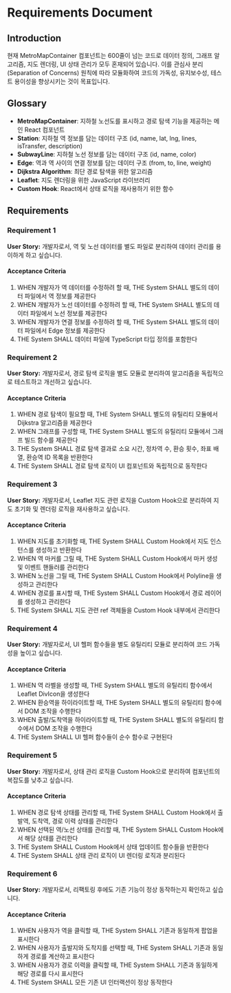 # Requirements Document

## Introduction

현재 MetroMapContainer 컴포넌트는 600줄이 넘는 코드로 데이터 정의, 그래프 알고리즘, 지도 렌더링, UI 상태 관리가 모두 혼재되어 있습니다. 이를 관심사 분리(Separation of Concerns) 원칙에 따라 모듈화하여 코드의 가독성, 유지보수성, 테스트 용이성을 향상시키는 것이 목표입니다.

## Glossary

- **MetroMapContainer**: 지하철 노선도를 표시하고 경로 탐색 기능을 제공하는 메인 React 컴포넌트
- **Station**: 지하철 역 정보를 담는 데이터 구조 (id, name, lat, lng, lines, isTransfer, description)
- **SubwayLine**: 지하철 노선 정보를 담는 데이터 구조 (id, name, color)
- **Edge**: 역과 역 사이의 연결 정보를 담는 데이터 구조 (from, to, line, weight)
- **Dijkstra Algorithm**: 최단 경로 탐색을 위한 알고리즘
- **Leaflet**: 지도 렌더링을 위한 JavaScript 라이브러리
- **Custom Hook**: React에서 상태 로직을 재사용하기 위한 함수

## Requirements

### Requirement 1

**User Story:** 개발자로서, 역 및 노선 데이터를 별도 파일로 분리하여 데이터 관리를 용이하게 하고 싶습니다.

#### Acceptance Criteria

1. WHEN 개발자가 역 데이터를 수정하려 할 때, THE System SHALL 별도의 데이터 파일에서 역 정보를 제공한다
2. WHEN 개발자가 노선 데이터를 수정하려 할 때, THE System SHALL 별도의 데이터 파일에서 노선 정보를 제공한다
3. WHEN 개발자가 연결 정보를 수정하려 할 때, THE System SHALL 별도의 데이터 파일에서 Edge 정보를 제공한다
4. THE System SHALL 데이터 파일에 TypeScript 타입 정의를 포함한다

### Requirement 2

**User Story:** 개발자로서, 경로 탐색 로직을 별도 모듈로 분리하여 알고리즘을 독립적으로 테스트하고 개선하고 싶습니다.

#### Acceptance Criteria

1. WHEN 경로 탐색이 필요할 때, THE System SHALL 별도의 유틸리티 모듈에서 Dijkstra 알고리즘을 제공한다
2. WHEN 그래프를 구성할 때, THE System SHALL 별도의 유틸리티 모듈에서 그래프 빌드 함수를 제공한다
3. THE System SHALL 경로 탐색 결과로 소요 시간, 정차역 수, 환승 횟수, 좌표 배열, 환승역 ID 목록을 반환한다
4. THE System SHALL 경로 탐색 로직이 UI 컴포넌트와 독립적으로 동작한다

### Requirement 3

**User Story:** 개발자로서, Leaflet 지도 관련 로직을 Custom Hook으로 분리하여 지도 초기화 및 렌더링 로직을 재사용하고 싶습니다.

#### Acceptance Criteria

1. WHEN 지도를 초기화할 때, THE System SHALL Custom Hook에서 지도 인스턴스를 생성하고 반환한다
2. WHEN 역 마커를 그릴 때, THE System SHALL Custom Hook에서 마커 생성 및 이벤트 핸들러를 관리한다
3. WHEN 노선을 그릴 때, THE System SHALL Custom Hook에서 Polyline을 생성하고 관리한다
4. WHEN 경로를 표시할 때, THE System SHALL Custom Hook에서 경로 레이어를 생성하고 관리한다
5. THE System SHALL 지도 관련 ref 객체들을 Custom Hook 내부에서 관리한다

### Requirement 4

**User Story:** 개발자로서, UI 헬퍼 함수들을 별도 유틸리티 모듈로 분리하여 코드 가독성을 높이고 싶습니다.

#### Acceptance Criteria

1. WHEN 역 라벨을 생성할 때, THE System SHALL 별도의 유틸리티 함수에서 Leaflet DivIcon을 생성한다
2. WHEN 환승역을 하이라이트할 때, THE System SHALL 별도의 유틸리티 함수에서 DOM 조작을 수행한다
3. WHEN 출발/도착역을 하이라이트할 때, THE System SHALL 별도의 유틸리티 함수에서 DOM 조작을 수행한다
4. THE System SHALL UI 헬퍼 함수들이 순수 함수로 구현된다

### Requirement 5

**User Story:** 개발자로서, 상태 관리 로직을 Custom Hook으로 분리하여 컴포넌트의 복잡도를 낮추고 싶습니다.

#### Acceptance Criteria

1. WHEN 경로 탐색 상태를 관리할 때, THE System SHALL Custom Hook에서 출발역, 도착역, 경로 이력 상태를 관리한다
2. WHEN 선택된 역/노선 상태를 관리할 때, THE System SHALL Custom Hook에서 해당 상태를 관리한다
3. THE System SHALL Custom Hook에서 상태 업데이트 함수들을 반환한다
4. THE System SHALL 상태 관리 로직이 UI 렌더링 로직과 분리된다

### Requirement 6

**User Story:** 개발자로서, 리팩토링 후에도 기존 기능이 정상 동작하는지 확인하고 싶습니다.

#### Acceptance Criteria

1. WHEN 사용자가 역을 클릭할 때, THE System SHALL 기존과 동일하게 팝업을 표시한다
2. WHEN 사용자가 출발지와 도착지를 선택할 때, THE System SHALL 기존과 동일하게 경로를 계산하고 표시한다
3. WHEN 사용자가 경로 이력을 클릭할 때, THE System SHALL 기존과 동일하게 해당 경로를 다시 표시한다
4. THE System SHALL 모든 기존 UI 인터랙션이 정상 동작한다
